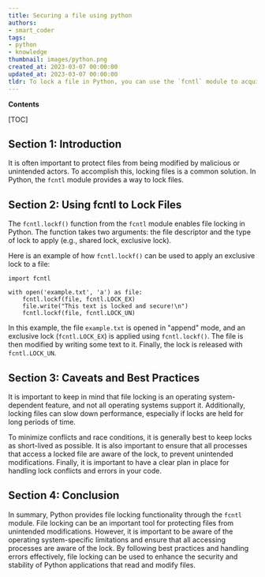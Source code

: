 ```yaml
---
title: Securing a file using python
authors:
- smart_coder
tags:
- python
- knowledge
thumbnail: images/python.png
created_at: 2023-03-07 00:00:00
updated_at: 2023-03-07 00:00:00
tldr: To lock a file in Python, you can use the `fcntl` module to acquire a lock on the file.
---
```


**Contents**

[TOC]

## Section 1: Introduction 
It is often important to protect files from being modified by malicious or unintended actors. To accomplish this, locking files is a common solution. In Python, the `fcntl` module provides a way to lock files. 

## Section 2: Using fcntl to Lock Files 
The `fcntl.lockf()` function from the `fcntl` module enables file locking in Python. The function takes two arguments: the file descriptor and the type of lock to apply (e.g., shared lock, exclusive lock). 

Here is an example of how `fcntl.lockf()` can be used to apply an exclusive lock to a file: 

```
import fcntl

with open('example.txt', 'a') as file:
    fcntl.lockf(file, fcntl.LOCK_EX)
    file.write("This text is locked and secure!\n")
    fcntl.lockf(file, fcntl.LOCK_UN)
```

In this example, the file `example.txt` is opened in "append" mode, and an exclusive lock (`fcntl.LOCK_EX`) is applied using `fcntl.lockf()`. The file is then modified by writing some text to it. Finally, the lock is released with `fcntl.LOCK_UN`. 

## Section 3: Caveats and Best Practices 
It is important to keep in mind that file locking is an operating system-dependent feature, and not all operating systems support it. Additionally, locking files can slow down performance, especially if locks are held for long periods of time.

To minimize conflicts and race conditions, it is generally best to keep locks as short-lived as possible. It is also important to ensure that all processes that access a locked file are aware of the lock, to prevent unintended modifications. Finally, it is important to have a clear plan in place for handling lock conflicts and errors in your code. 

## Section 4: Conclusion 
In summary, Python provides file locking functionality through the `fcntl` module. File locking can be an important tool for protecting files from unintended modifications. However, it is important to be aware of the operating system-specific limitations and ensure that all accessing processes are aware of the lock. By following best practices and handling errors effectively, file locking can be used to enhance the security and stability of Python applications that read and modify files.
